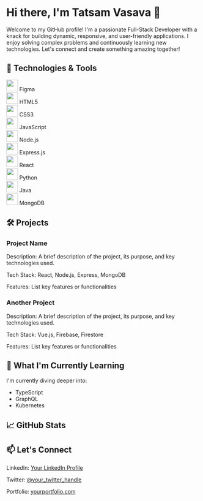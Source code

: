 
      

<h1>Hi there, I'm Tatsam Vasava 👋</h1>
    <p>Welcome to my GitHub profile! I'm a passionate Full-Stack Developer with a knack for building dynamic, responsive, and user-friendly applications. I enjoy solving complex problems and continuously learning new technologies. Let's connect and create something amazing together!</p>

   <h2>🔧 Technologies & Tools</h2>
    <div class="tech-stack">
        <div><img src="https://img.icons8.com/color/48/000000/figma--v1.png" width="30"/> Figma</div>
        <div><img src="https://img.icons8.com/color/48/000000/html-5--v1.png" width="30"/> HTML5</div>
        <div><img src="https://img.icons8.com/color/48/000000/css3.png" width="30"/> CSS3</div>
        <div><img src="https://img.icons8.com/color/48/000000/javascript--v1.png" width="30"/> JavaScript</div>
        <div><img src="https://img.icons8.com/color/48/000000/nodejs.png" width="30"/> Node.js</div>
        <div><img src="https://img.icons8.com/color/48/000000/express.png" width="30"/> Express.js</div>
        <div><img src="https://img.icons8.com/color/48/000000/react-native.png" width="30"/> React</div>
        <div><img src="https://img.icons8.com/color/48/000000/python--v1.png" width="30"/> Python</div>
        <div><img src="https://img.icons8.com/color/48/000000/java-coffee-cup-logo--v1.png" width="30"/> Java</div>
        <div><img src="https://img.icons8.com/color/48/000000/mongodb.png" width="30"/> MongoDB</div>

</div>
    <h2>🛠️ Projects</h2>
    <h3>Project Name</h3>
    <p>Description: A brief description of the project, its purpose, and key technologies used.</p>
    <p>Tech Stack: React, Node.js, Express, MongoDB</p>
    <p>Features: List key features or functionalities</p>

   <h3>Another Project</h3>
    <p>Description: A brief description of the project, its purpose, and key technologies used.</p>
    <p>Tech Stack: Vue.js, Firebase, Firestore</p>
    <p>Features: List key features or functionalities</p>

  <h2>🌱 What I'm Currently Learning</h2>
    <p>I'm currently diving deeper into:</p>
    <ul>
        <li>TypeScript</li>
        <li>GraphQL</li>
        <li>Kubernetes</li>
    </ul>

   <h2>📈 GitHub Stats</h2>
    <!-- You can add your GitHub stats here using a GitHub stats widget -->

   <h2>📫 Let's Connect</h2>
    <p>LinkedIn: <a href="https://www.linkedin.com/in/yourprofile">Your LinkedIn Profile</a></p>
    <p>Twitter: <a href="https://twitter.com/your_twitter_handle">@your_twitter_handle</a></p>
    <p>Portfolio: <a href="https://yourportfolio.com">yourportfolio.com</a></p>

